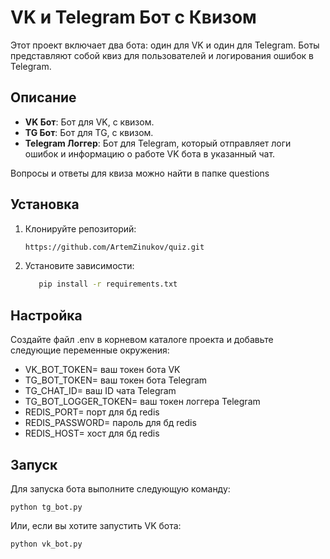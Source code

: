 # VK и Telegram Бот с Квизом

Этот проект включает два бота: один для VK и один для Telegram. Боты представляют собой квиз для пользователей и логирования ошибок в Telegram.

## Описание

- **VK Бот**: Бот для VK, с квизом.
- **TG Бот**: Бот для TG, с квизом.
- **Telegram Логгер**: Бот для Telegram, который отправляет логи ошибок и информацию о работе VK бота в указанный чат.

Вопросы и ответы для квиза можно найти в папке questions

## Установка

1. Клонируйте репозиторий:
   ```bash
   https://github.com/ArtemZinukov/quiz.git

2. Установите зависимости:

    ```bash
       pip install -r requirements.txt

## Настройка

Создайте файл .env в корневом каталоге проекта и добавьте следующие переменные окружения:

 - VK_BOT_TOKEN= ваш токен бота VK
 - TG_BOT_TOKEN= ваш токен бота Telegram
 - TG_CHAT_ID= ваш ID чата Telegram
 - TG_BOT_LOGGER_TOKEN= ваш токен логгера Telegram
 - REDIS_PORT= порт для бд redis
 - REDIS_PASSWORD= пароль для бд redis
 - REDIS_HOST= хост для бд redis

## Запуск

Для запуска бота выполните следующую команду:

```
python tg_bot.py
```

Или, если вы хотите запустить VK бота:

```
python vk_bot.py
```
